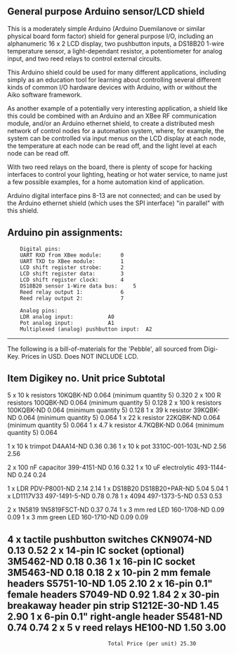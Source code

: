 General purpose Arduino sensor/LCD shield
-----------------------------------------

This is a moderately simple Arduino (Arduino Duemilanove or similar physical board form factor) shield for general
purpose I/O, including an alphanumeric 16 x 2 LCD display, two pushbutton inputs, a DS18B20 1-wire temperature
sensor, a light-dependant resistor, a potentiometer for analog input, and two reed relays to control external
circuits.

This Arduino shield could be used for many different applications, including simply as an education tool for
learning about controlling several different kinds of common I/O hardware devices with Arduino, with or without
the Aiko software framework.

As another example of a potentially very interesting application, a shield like this could be combined with an
Arduino and an XBee RF communication module, and/or an Arduino ethernet shield, to create a distributed mesh
network of control nodes for a automation system, where, for example, the system can be controlled via input menus
on the LCD display at each node, the temperature at each node can be read off, and the light level at each node
can be read off.

With two reed relays on the board, there is plenty of scope for hacking interfaces to control your lighting,
heating or hot water service, to name just a few possible examples, for a home automation kind of application.

Arduino digital interface pins 8-13 are not connected; and can be used by the Arduino ethernet shield (which uses
the SPI interface) "in parallel" with this shield.

Arduino pin assignments:
------------------------
		
		Digital pins:
		UART RXD from XBee module:		0
		UART TXD to XBee module:		1
		LCD shift register strobe:		2
		LCD shift register data:		3
		LCD shift register clock:		4
		DS18B20 sensor 1-Wire data bus:		5
		Reed relay output 1:			6
		Reed relay output 2:			7
		
		Analog pins:
		LDR analog input:			A0
		Pot analog input:			A1
		Multiplexed (analog) pushbutton input:	A2
                                                                     
                                                                     
                                                                     
                                             
-------------------------------------------------------------------------------------------------------
The following is a bill-of-materials for the 'Pebble', all sourced from Digi-Key. Prices in USD.
Does NOT INCLUDE LCD.

Item					Digikey no.	Unit price				Subtotal	
--------------------------------------------------------------------------------------------------------
5 x 10 k resistors			10KQBK-ND		0.064 (minimum quantity 5)	0.320
2 x 100 R resistors			100QBK-ND		0.064 (minimum quantity 5)	0.128
2 x 100 k resistors			100KQBK-ND		0.064 (minimum quantity 5)	0.128
1 x 39 k resistor			39KQBK-ND		0.064 (minimum quantity 5)	0.064
1 x 22 k resistor			22KQBK-ND		0.064 (minimum quantity 5)	0.064
1 x 4.7 k resistor			4.7KQBK-ND		0.064 (minimum quantity 5)	0.064

1 x 10 k trimpot			D4AA14-ND		0.36				0.36
1 x 10 k pot				3310C-001-103L-ND	2.56				2.56

2 x 100 nF capacitor			399-4151-ND		0.16				0.32
1 x 10 uF electrolytic			493-1144-ND		0.24				0.24

1 x LDR					PDV-P8001-ND		2.14				2.14
1 x DS18B20				DS18B20+PAR-ND		5.04				5.04
1 x LD1117V33				497-1491-5-ND		0.78				0.78
1 x 4094				497-1373-5-ND		0.53				0.53

2 x 1N5819				1N5819FSCT-ND		0.37				0.74
1 x 3 mm red LED			160-1708-ND		0.09				0.09
1 x 3 mm green LED			160-1710-ND		0.09				0.09	

4 x tactile pushbutton switches		CKN9074-ND		0.13				0.52
2 x 14-pin IC socket (optional)		3M5462-ND		0.18				0.36
1 x 16-pin IC socket			3M5463-ND		0.18				0.18
2 x 10-pin 2 mm female headers		S5751-10-ND		1.05				2.10
2 x 16-pin 0.1" female headers		S7049-ND		0.92				1.84
2 x 30-pin breakaway header pin strip	S1212E-30-ND		1.45				2.90
1 x 6-pin 0.1" right-angle header	S5481-ND		0.74				0.74
2 x 5 v reed relays			HE100-ND		1.50				3.00
-------------------------------------------------------------------------------------------------------
									Total Price (per unit) 25.30

